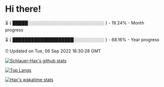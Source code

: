 # Hi there!

⏳ { █████░░░░░░░░░░░░░░░░░░░░░░░░░ } - 19.24% - Month progress

⏳ { ████████████████████░░░░░░░░░░ } - 68.16% - Year progress

⏰ Updated on Tue, 06 Sep 2022 18:30:28 GMT


[![Schlauer-Hax's github stats](https://github-readme-stats.vercel.app/api?username=Schlauer-Hax&show_icons=true&theme=dark&count_private=true)](https://github.com/Schlauer-Hax)


[![Top Langs](https://github-readme-stats.vercel.app/api/top-langs/?username=Schlauer-Hax&layout=compact&theme=dark)](https://github.com/Schlauer-Hax?tab=repositories)


[![Hax's wakatime stats](https://github-readme-stats.vercel.app/api/wakatime?username=Hax&theme=dark)](https://wakatime.com/@Hax)


